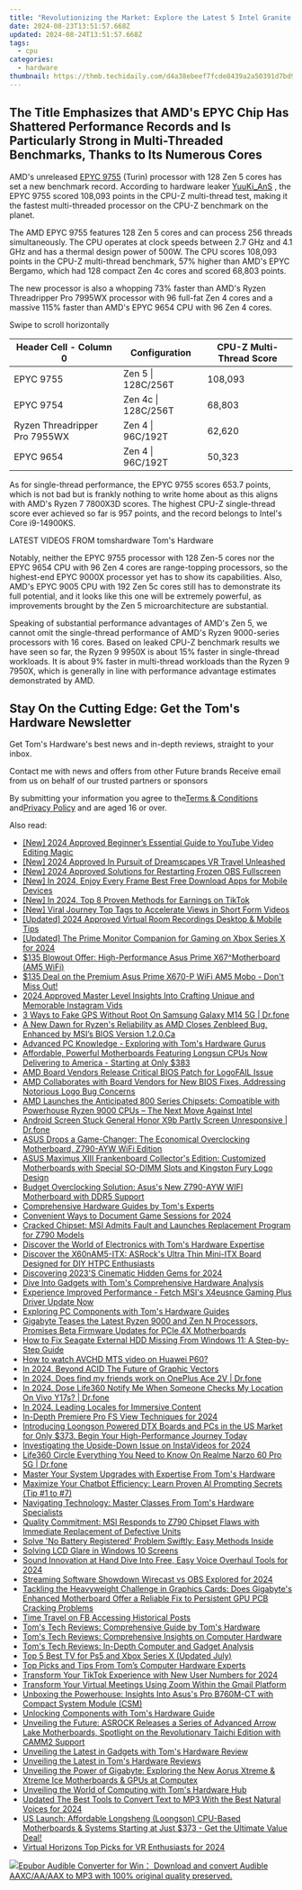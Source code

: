 ```yaml
---
title: "Revolutionizing the Market: Explore the Latest 5 Intel Granite Rapids CPU Models with Staggering 128 Core Counts and Robust 500W Thermal Efficiency"
date: 2024-08-23T13:51:57.668Z
updated: 2024-08-24T13:51:57.668Z
tags:
  - cpu
categories:
  - hardware
thumbnail: https://thmb.techidaily.com/d4a38ebeef7fcde8439a2a50391d7bd9b46cb2287710359624ae1485aff3b993.jpg
---
```


## The Title Emphasizes that AMD's EPYC Chip Has Shattered Performance Records and Is Particularly Strong in Multi-Threaded Benchmarks, Thanks to Its Numerous Cores

AMD's unreleased [EPYC 9755](https://www.tomshardware.com/pc-components/cpus/amd-announces-3nm-epyc-turin-launching-with-192-cores-and-384-threads-in-second-half-of-2024-54x-faster-than-intel-xeon-in-ai-workload) (Turin) processor with 128 Zen 5 cores has set a new benchmark record. According to hardware leaker [YuuKi_AnS](https://x.com/yuuki%5Fans/status/1816185684753015066) , the EPYC 9755 scored 108,093 points in the CPU-Z multi-thread test, making it the fastest multi-threaded processor on the CPU-Z benchmark on the planet.

 The AMD EPYC 9755 features 128 Zen 5 cores and can process 256 threads simultaneously. The CPU operates at clock speeds between 2.7 GHz and 4.1 GHz and has a thermal design power of 500W. The CPU scores 108,093 points in the CPU-Z multi-thread benchmark, 57% higher than AMD's EPYC Bergamo, which had 128 compact Zen 4c cores and scored 68,803 points.

 The new processor is also a whopping 73% faster than AMD's Ryzen Threadripper Pro 7995WX processor with 96 full-fat Zen 4 cores and a massive 115% faster than AMD's EPYC 9654 CPU with 96 Zen 4 cores.

 Swipe to scroll horizontally

| Header Cell - Column 0        | Configuration       | CPU-Z Multi-Thread Score |
| ----------------------------- | ------------------- | ------------------------ |
| EPYC 9755                     | Zen 5 \| 128C/256T  | 108,093                  |
| EPYC 9754                     | Zen 4c \| 128C/256T | 68,803                   |
| Ryzen Threadripper Pro 7955WX | Zen 4 \| 96C/192T   | 62,620                   |
| EPYC 9654                     | Zen 4 \| 96C/192T   | 50,323                   |

 As for single-thread performance, the EPYC 9755 scores 653.7 points, which is not bad but is frankly nothing to write home about as this aligns with AMD's Ryzen 7 7800X3D scores. The highest CPU-Z single-thread score ever achieved so far is 957 points, and the record belongs to Intel's Core i9-14900KS.

 LATEST VIDEOS FROM tomshardware Tom's Hardware

 Notably, neither the EPYC 9755 processor with 128 Zen-5 cores nor the EPYC 9654 CPU with 96 Zen 4 cores are range-topping processors, so the highest-end EPYC 9000X processor yet has to show its capabilities. Also, AMD's EPYC 9005 CPU with 192 Zen 5c cores still has to demonstrate its full potential, and it looks like this one will be extremely powerful, as improvements brought by the Zen 5 microarchitecture are substantial.

 Speaking of substantial performance advantages of AMD's Zen 5, we cannot omit the single-thread performance of AMD's Ryzen 9000-series processors with 16 cores. Based on leaked CPU-Z benchmark results we have seen so far, the Ryzen 9 9950X is about 15% faster in single-thread workloads. It is about 9% faster in multi-thread workloads than the Ryzen 9 7950X, which is generally in line with performance advantage estimates demonstrated by AMD.

## Stay On the Cutting Edge: Get the Tom's Hardware Newsletter

 Get Tom's Hardware's best news and in-depth reviews, straight to your inbox.

 Contact me with news and offers from other Future brands  Receive email from us on behalf of our trusted partners or sponsors

 By submitting your information you agree to the[Terms & Conditions](https://futureplc.com/terms-conditions/) and[Privacy Policy](https://futureplc.com/privacy-policy/) and are aged 16 or over.


<ins class="adsbygoogle"
     style="display:block"
     data-ad-format="autorelaxed"
     data-ad-client="ca-pub-7571918770474297"
     data-ad-slot="1223367746"></ins>



<ins class="adsbygoogle"
     style="display:block"
     data-ad-client="ca-pub-7571918770474297"
     data-ad-slot="8358498916"
     data-ad-format="auto"
     data-full-width-responsive="true"></ins>

<span class="atpl-alsoreadstyle">Also read:</span>
<div><ul>
<li><a href="https://facebook-video-share.techidaily.com/new-2024-approved-beginners-essential-guide-to-youtube-video-editing-magic/"><u>[New] 2024 Approved  Beginner’s Essential Guide to YouTube Video Editing Magic</u></a></li>
<li><a href="https://fox-info.techidaily.com/new-2024-approved-in-pursuit-of-dreamscapes-vr-travel-unleashed/"><u>[New] 2024 Approved  In Pursuit of Dreamscapes  VR Travel Unleashed</u></a></li>
<li><a href="https://screen-mirroring-recording.techidaily.com/new-2024-approved-solutions-for-restarting-frozen-obs-fullscreen/"><u>[New] 2024 Approved  Solutions for Restarting Frozen OBS Fullscreen</u></a></li>
<li><a href="https://youtube-zero.techidaily.com/n-2024-enjoy-every-frame-best-free-download-apps-for-mobile-devices/"><u>[New] In 2024, Enjoy Every Frame  Best Free Download Apps for Mobile Devices</u></a></li>
<li><a href="https://tiktok-videos.techidaily.com/new-in-2024-top-8-proven-methods-for-earnings-on-tiktok/"><u>[New] In 2024, Top 8 Proven Methods for Earnings on TikTok</u></a></li>
<li><a href="https://facebook-video-footage.techidaily.com/new-viral-journey-top-tags-to-accelerate-views-in-short-form-videos/"><u>[New] Viral Journey  Top Tags to Accelerate Views in Short Form Videos</u></a></li>
<li><a href="https://video-screen-grab.techidaily.com/updated-2024-approved-virtual-room-recordings-desktop-and-mobile-tips/"><u>[Updated] 2024 Approved  Virtual Room Recordings  Desktop & Mobile Tips</u></a></li>
<li><a href="https://fox-http.techidaily.com/updated-the-prime-monitor-companion-for-gaming-on-xbox-series-x-for-2024/"><u>[Updated] The Prime Monitor Companion for Gaming on Xbox Series X for 2024</u></a></li>
<li><a href="https://hardware-updates.techidaily.com/135-blowout-offer-high-performance-asus-prime-x67motherboard-am5-wifi/"><u>$135 Blowout Offer: High-Performance Asus Prime X67^Motherboard (AM5 WiFi)</u></a></li>
<li><a href="https://hardware-updates.techidaily.com/1723862868350-135-deal-on-the-premium-asus-prime-x670-p-wifi-am5-mobo-dont-miss-out/"><u>$135 Deal on the Premium Asus Prime X670-P WiFi AM5 Mobo - Don't Miss Out!</u></a></li>
<li><a href="https://instagram-video-files.techidaily.com/2024-approved-master-level-insights-into-crafting-unique-and-memorable-instagram-vids/"><u>2024 Approved  Master Level Insights Into Crafting Unique and Memorable Instagram Vids</u></a></li>
<li><a href="https://location-fake.techidaily.com/3-ways-to-fake-gps-without-root-on-samsung-galaxy-m14-5g-drfone-by-drfone-virtual-android/"><u>3 Ways to Fake GPS Without Root On Samsung Galaxy M14 5G | Dr.fone</u></a></li>
<li><a href="https://hardware-updates.techidaily.com/a-new-dawn-for-ryzens-reliability-as-amd-closes-zenbleed-bug-enhanced-by-msis-bios-version-120ca/"><u>A New Dawn for Ryzen's Reliability as AMD Closes Zenbleed Bug, Enhanced by MSI’s BIOS Version 1.2.0.Ca</u></a></li>
<li><a href="https://hardware-updates.techidaily.com/advanced-pc-knowledge-exploring-with-toms-hardware-gurus/"><u>Advanced PC Knowledge - Exploring with Tom's Hardware Gurus</u></a></li>
<li><a href="https://hardware-updates.techidaily.com/1723862864407-affordable-powerful-motherboards-featuring-longsun-cpus-now-delivering-to-america-starting-at-only-383/"><u>Affordable, Powerful Motherboards Featuring Longsun CPUs Now Delivering to America - Starting at Only $383</u></a></li>
<li><a href="https://hardware-updates.techidaily.com/amd-board-vendors-release-critical-bios-patch-for-logofail-issue/"><u>AMD Board Vendors Release Critical BIOS Patch for LogoFAIL Issue</u></a></li>
<li><a href="https://hardware-updates.techidaily.com/amd-collaborates-with-board-vendors-for-new-bios-fixes-addressing-notorious-logo-bug-concerns/"><u>AMD Collaborates with Board Vendors for New BIOS Fixes, Addressing Notorious Logo Bug Concerns</u></a></li>
<li><a href="https://hardware-updates.techidaily.com/amd-launches-the-anticipated-800-series-chipsets-compatible-with-powerhouse-ryzen-9000-cpus-the-next-move-against-intel/"><u>AMD Launches the Anticipated 800 Series Chipsets: Compatible with Powerhouse Ryzen 9000 CPUs – The Next Move Against Intel</u></a></li>
<li><a href="https://howto.techidaily.com/android-screen-stuck-general-honor-x9b-partly-screen-unresponsive-drfone-by-drfone-fix-android-problems-fix-android-problems/"><u>Android Screen Stuck General Honor X9b Partly Screen Unresponsive | Dr.fone</u></a></li>
<li><a href="https://hardware-updates.techidaily.com/asus-drops-a-game-changer-the-economical-overclocking-motherboard-z790-ayw-wifi-edition/"><u>ASUS Drops a Game-Changer: The Economical Overclocking Motherboard, Z790-AYW WiFi Edition</u></a></li>
<li><a href="https://hardware-updates.techidaily.com/asus-maximus-xiii-frankenboard-collectors-edition-customized-motherboards-with-special-so-dimm-slots-and-kingston-fury-logo-design/"><u>ASUS Maximus XIII Frankenboard Collector's Edition: Customized Motherboards with Special SO-DIMM Slots and Kingston Fury Logo Design</u></a></li>
<li><a href="https://hardware-updates.techidaily.com/budget-overclocking-solution-asuss-new-z790-ayw-wifi-motherboard-with-ddr5-support/"><u>Budget Overclocking Solution: Asus's New Z790-AYW WIFI Motherboard with DDR5 Support</u></a></li>
<li><a href="https://hardware-updates.techidaily.com/comprehensive-hardware-guides-by-toms-experts/"><u>Comprehensive Hardware Guides by Tom's Experts</u></a></li>
<li><a href="https://screen-activity-recording.techidaily.com/convenient-ways-to-document-game-sessions-for-2024/"><u>Convenient Ways to Document Game Sessions for 2024</u></a></li>
<li><a href="https://hardware-updates.techidaily.com/cracked-chipset-msi-admits-fault-and-launches-replacement-program-for-z790-models/"><u>Cracked Chipset: MSI Admits Fault and Launches Replacement Program for Z790 Models</u></a></li>
<li><a href="https://hardware-updates.techidaily.com/discover-the-world-of-electronics-with-toms-hardware-expertise/"><u>Discover the World of Electronics with Tom's Hardware Expertise</u></a></li>
<li><a href="https://hardware-updates.techidaily.com/discover-the-x60nam5-itx-asrocks-ultra-thin-mini-itx-board-designed-for-diy-htpc-enthusiasts/"><u>Discover the X60nAM5-ITX: ASRock's Ultra Thin Mini-ITX Board Designed for DIY HTPC Enthusiasts</u></a></li>
<li><a href="https://youtube-clips.techidaily.com/discovering-2023s-cinematic-hidden-gems-for-2024/"><u>Discovering 2023'S Cinematic Hidden Gems for 2024</u></a></li>
<li><a href="https://hardware-updates.techidaily.com/dive-into-gadgets-with-toms-comprehensive-hardware-analysis/"><u>Dive Into Gadgets with Tom's Comprehensive Hardware Analysis</u></a></li>
<li><a href="https://win-dash.techidaily.com/experience-improved-performance-fetch-msis-x4eusnce-gaming-plus-driver-update-now/"><u>Experience Improved Performance - Fetch MSI's X4eusnce Gaming Plus Driver Update Now</u></a></li>
<li><a href="https://hardware-updates.techidaily.com/exploring-pc-components-with-toms-hardware-guides/"><u>Exploring PC Components with Tom's Hardware Guides</u></a></li>
<li><a href="https://hardware-updates.techidaily.com/gigabyte-teases-the-latest-ryzen-9000-and-zen-n-processors-promises-beta-firmware-updates-for-pcie-4x-motherboards/"><u>Gigabyte Teases the Latest Ryzen 9000 and Zen N Processors, Promises Beta Firmware Updates for PCIe 4X Motherboards</u></a></li>
<li><a href="https://technical-tips.techidaily.com/how-to-fix-seagate-external-hdd-missing-from-windows-11-a-step-by-step-guide/"><u>How to Fix Seagate External HDD Missing From Windows 11: A Step-by-Step Guide</u></a></li>
<li><a href="https://review-topics.techidaily.com/how-to-watch-avchd-mts-video-on-huawei-p60-by-aiseesoft-video-converter-play-mts-on-android/"><u>How to watch AVCHD MTS video on Huawei P60?</u></a></li>
<li><a href="https://extra-resources.techidaily.com/in-2024-beyond-acid-the-future-of-graphic-vectors/"><u>In 2024, Beyond ACID  The Future of Graphic Vectors</u></a></li>
<li><a href="https://location-social.techidaily.com/in-2024-does-find-my-friends-work-on-oneplus-ace-2v-drfone-by-drfone-virtual-android/"><u>In 2024, Does find my friends work on OnePlus Ace 2V | Dr.fone</u></a></li>
<li><a href="https://review-topics.techidaily.com/in-2024-dose-life360-notify-me-when-someone-checks-my-location-on-vivo-y17s-drfone-by-drfone-virtual-android/"><u>In 2024, Dose Life360 Notify Me When Someone Checks My Location On Vivo Y17s? | Dr.fone</u></a></li>
<li><a href="https://extra-guidance.techidaily.com/in-2024-leading-locales-for-immersive-content/"><u>In 2024, Leading Locales for Immersive Content</u></a></li>
<li><a href="https://some-techniques.techidaily.com/in-depth-premiere-pro-fs-view-techniques-for-2024/"><u>In-Depth Premiere Pro FS View Techniques for 2024</u></a></li>
<li><a href="https://hardware-updates.techidaily.com/1723862873684-introducing-loongson-powered-dtx-boards-and-pcs-in-the-us-market-for-only-373-begin-your-high-performance-journey-today/"><u>Introducing Loongson Powered DTX Boards and PCs in the US Market for Only $373, Begin Your High-Performance Journey Today</u></a></li>
<li><a href="https://extra-skills.techidaily.com/investigating-the-upside-down-issue-on-instavideos-for-2024/"><u>Investigating the Upside-Down Issue on InstaVideos for 2024</u></a></li>
<li><a href="https://fake-location.techidaily.com/life360-circle-everything-you-need-to-know-on-realme-narzo-60-pro-5g-drfone-by-drfone-virtual-android/"><u>Life360 Circle Everything You Need to Know On Realme Narzo 60 Pro 5G | Dr.fone</u></a></li>
<li><a href="https://hardware-updates.techidaily.com/master-your-system-upgrades-with-expertise-from-toms-hardware/"><u>Master Your System Upgrades with Expertise From Tom's Hardware</u></a></li>
<li><a href="https://tech-revival.techidaily.com/maximize-your-chatbot-efficiency-learn-proven-ai-prompting-secrets-tip-1-to-7/"><u>Maximize Your Chatbot Efficiency: Learn Proven AI Prompting Secrets (Tip #1 to #7)</u></a></li>
<li><a href="https://hardware-updates.techidaily.com/navigating-technology-master-classes-from-toms-hardware-specialists/"><u>Navigating Technology: Master Classes From Tom's Hardware Specialists</u></a></li>
<li><a href="https://hardware-updates.techidaily.com/quality-commitment-msi-responds-to-z790-chipset-flaws-with-immediate-replacement-of-defective-units/"><u>Quality Commitment: MSI Responds to Z790 Chipset Flaws with Immediate Replacement of Defective Units</u></a></li>
<li><a href="https://win-howtos.techidaily.com/solve-no-battery-registered-problem-swiftly-easy-methods-inside/"><u>Solve 'No Battery Registered' Problem Swiftly: Easy Methods Inside</u></a></li>
<li><a href="https://network-issues.techidaily.com/solving-lcd-glare-in-windows-10-screens/"><u>Solving LCD Glare in Windows 10 Screens</u></a></li>
<li><a href="https://extra-guidance.techidaily.com/sound-innovation-at-hand-dive-into-free-easy-voice-overhaul-tools-for-2024/"><u>Sound Innovation at Hand  Dive Into Free, Easy Voice Overhaul Tools for 2024</u></a></li>
<li><a href="https://some-skills.techidaily.com/streaming-software-showdown-wirecast-vs-obs-explored-for-2024/"><u>Streaming Software Showdown  Wirecast vs OBS Explored for 2024</u></a></li>
<li><a href="https://hardware-updates.techidaily.com/tackling-the-heavyweight-challenge-in-graphics-cards-does-gigabytes-enhanced-motherboard-offer-a-reliable-fix-to-persistent-gpu-pcb-cracking-problems/"><u>Tackling the Heavyweight Challenge in Graphics Cards: Does Gigabyte's Enhanced Motherboard Offer a Reliable Fix to Persistent GPU PCB Cracking Problems</u></a></li>
<li><a href="https://facebook-video-content.techidaily.com/time-travel-on-fb-accessing-historical-posts/"><u>Time Travel on FB  Accessing Historical Posts</u></a></li>
<li><a href="https://hardware-updates.techidaily.com/toms-tech-reviews-comprehensive-guide-by-toms-hardware/"><u>Tom's Tech Reviews: Comprehensive Guide by Tom's Hardware</u></a></li>
<li><a href="https://hardware-updates.techidaily.com/toms-tech-reviews-comprehensive-insights-on-computer-hardware/"><u>Tom's Tech Reviews: Comprehensive Insights on Computer Hardware</u></a></li>
<li><a href="https://hardware-updates.techidaily.com/toms-tech-reviews-in-depth-computer-and-gadget-analysis-t17238628805324/"><u>Tom's Tech Reviews: In-Depth Computer and Gadget Analysis</u></a></li>
<li><a href="https://extra-resources.techidaily.com/top-5-best-tv-for-ps5-and-xbox-series-x-updated-july/"><u>Top 5 Best TV for Ps5 and Xbox Series X (Updated July)</u></a></li>
<li><a href="https://hardware-updates.techidaily.com/top-picks-and-tips-from-toms-computer-hardware-experts/"><u>Top Picks and Tips From Tom’s Computer Hardware Experts</u></a></li>
<li><a href="https://some-tips.techidaily.com/transform-your-tiktok-experience-with-new-user-numbers-for-2024/"><u>Transform Your TikTok Experience with New User Numbers for 2024</u></a></li>
<li><a href="https://extra-tips.techidaily.com/transform-your-virtual-meetings-using-zoom-within-the-gmail-platform/"><u>Transform Your Virtual Meetings  Using Zoom Within the Gmail Platform</u></a></li>
<li><a href="https://hardware-updates.techidaily.com/unboxing-the-powerhouse-insights-into-asuss-pro-b760m-ct-with-compact-system-module-csm/"><u>Unboxing the Powerhouse: Insights Into Asus's Pro B760M-CT with Compact System Module (CSM)</u></a></li>
<li><a href="https://hardware-updates.techidaily.com/unlocking-components-with-toms-hardware-guide/"><u>Unlocking Components with Tom's Hardware Guide</u></a></li>
<li><a href="https://hardware-updates.techidaily.com/unveiling-the-future-asrock-releases-a-series-of-advanced-arrow-lake-motherboards-spotlight-on-the-revolutionary-taichi-edition-with-camm2-support/"><u>Unveiling the Future: ASROCK Releases a Series of Advanced Arrow Lake Motherboards, Spotlight on the Revolutionary Taichi Edition with CAMM2 Support</u></a></li>
<li><a href="https://hardware-updates.techidaily.com/unveiling-the-latest-in-gadgets-with-toms-hardware-review/"><u>Unveiling the Latest in Gadgets with Tom's Hardware Review</u></a></li>
<li><a href="https://hardware-updates.techidaily.com/unveiling-the-latest-in-toms-hardware-reviews/"><u>Unveiling the Latest in Tom's Hardware Reviews</u></a></li>
<li><a href="https://hardware-updates.techidaily.com/unveiling-the-power-of-gigabyte-exploring-the-new-aorus-xtreme-and-xtreme-ice-motherboards-and-gpus-at-computex/"><u>Unveiling the Power of Gigabyte: Exploring the New Aorus Xtreme & Xtreme Ice Motherboards & GPUs at Computex</u></a></li>
<li><a href="https://hardware-updates.techidaily.com/unveiling-the-world-of-computing-with-toms-hardware-hub/"><u>Unveiling the World of Computing with Tom's Hardware Hub</u></a></li>
<li><a href="https://ai-topics.techidaily.com/updated-the-best-tools-to-convert-text-to-mp3-with-the-best-natural-voices-for-2024/"><u>Updated The Best Tools to Convert Text to MP3 With the Best Natural Voices for 2024</u></a></li>
<li><a href="https://hardware-updates.techidaily.com/1723862864083-us-launch-affordable-longsheng-loongson-cpu-based-motherboards-and-systems-starting-at-just-373-get-the-ultimate-value-deal/"><u>US Launch: Affordable Longsheng (Loongson) CPU-Based Motherboards & Systems Starting at Just $373 - Get the Ultimate Value Deal!</u></a></li>
<li><a href="https://fox-friendly.techidaily.com/virtual-horizons-top-picks-for-vr-enthusiasts-for-2024/"><u>Virtual Horizons  Top Picks for VR Enthusiasts for 2024</u></a></li>
</ul></div>

<!-- affiliate ads begin -->
<a href="https://secure.2checkout.com/order/checkout.php?PRODS=4708689&QTY=1&AFFILIATE=108875&CART=1"><img src="https://www.epubor.com/images/uppic/audible-converter-interface.png" border="0">Epubor Audible Converter for Win： Download and convert Audible AAXC/AA/AAX to MP3 with 100% original quality preserved.</a>
<!-- affiliate ads end -->